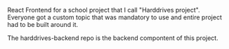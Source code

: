 React Frontend for a school project
that I call "Harddrives project".
Everyone got a custom topic
that was mandatory to use and entire
project had to be built around it.

The harddrives-backend repo is the 
backend compontent of this project.
